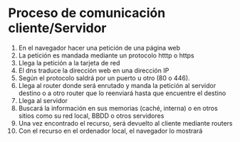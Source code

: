 # Proceso de comunicación cliente/Servidor

1.	En el navegador hacer una petición de una página web
2.	La petición es mandada mediante un protocolo htttp o https
3.	Llega la petición a la tarjeta de red
4.	El dns traduce la dirección web en una dirección IP 
5.	Según el protocolo saldrá por un puerto u otro (80 o 446).
6.	Llega al router donde será enrutado y manda la petición al servidor destino o a otro router que lo reenviará hasta que encuentre el destino
7.	Llega al servidor
8.	Buscará la información en sus memorias (caché, interna) o en otros sitios como su red local, BBDD o otros servidores
9.	Una vez encontrado el recurso, será devuelto al cliente mediante routers
10.	Con el recurso en el ordenador local, el navegador lo mostrará
